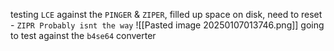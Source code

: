 
testing `LCE` against the `PINGER` & `ZIPER`, filled up space on disk, need to reset - `ZIPR Probably isnt the way`
![[Pasted image 20250107013746.png]]
going to test against the `b4se64` converter
